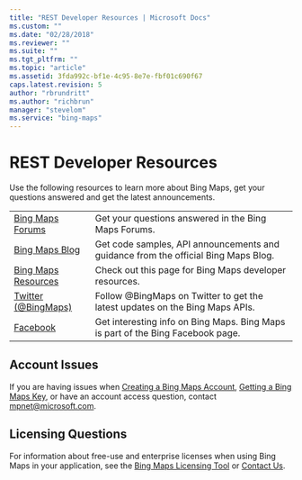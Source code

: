 ```yaml
---
title: "REST Developer Resources | Microsoft Docs"
ms.custom: ""
ms.date: "02/28/2018"
ms.reviewer: ""
ms.suite: ""
ms.tgt_pltfrm: ""
ms.topic: "article"
ms.assetid: 3fda992c-bf1e-4c95-8e7e-fbf01c690f67
caps.latest.revision: 5
author: "rbrundritt"
ms.author: "richbrun"
manager: "stevelom"
ms.service: "bing-maps"
---
```


# REST Developer Resources

 Use the following resources to learn more about Bing Maps, get your questions answered and get the latest announcements.  
  
|||  
|-|-|  
|[Bing Maps Forums](https://social.msdn.microsoft.com/Forums/en-US/bingmapsservices/threads)|Get your questions answered in the Bing Maps Forums.|  
|[Bing Maps Blog](https://blogs.bing.com/maps)|Get code samples, API announcements and guidance from the official Bing Maps Blog.|  
|[Bing Maps Resources](https://www.microsoft.com/maps/developer-resources.aspx)|Check out this page for Bing Maps developer resources.|  
|[Twitter (@BingMaps)](https://twitter.com/bingmaps)|Follow @BingMaps on Twitter to get the latest updates on the Bing Maps APIs.|  
|[Facebook](https://www.facebook.com/Bing)|Get interesting info on Bing Maps. Bing Maps is part of the Bing Facebook page.|  

## Account Issues  

If you are having issues when [Creating a Bing Maps Account](https://msdn.microsoft.com/en-us/library/gg650598.aspx), [Getting a Bing Maps Key](https://msdn.microsoft.com/en-us/library/ff428642.aspx), or have an account access question, contact [mpnet@microsoft.com](mailto:mpnet@microsoft.com).  

## Licensing Questions  

For information about free-use and enterprise licenses when using Bing Maps in your application, see the [Bing Maps Licensing Tool](https://www.microsoft.com/maps/Licensing/licensing.aspx) or [Contact Us](https://www.microsoft.com/maps/contact-us.aspx).

